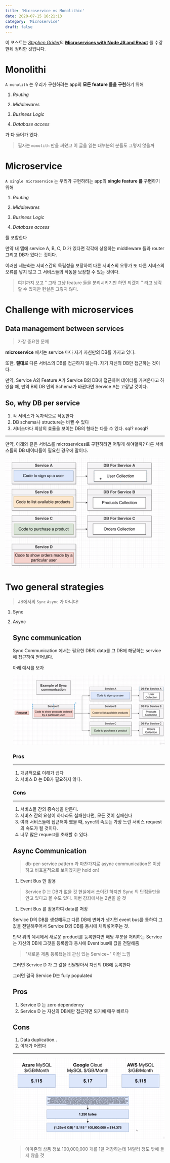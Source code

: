 ```yaml
---
title: 'Microservice vs Monolithic'
date: 2020-07-15 16:21:13
category: 'Microservice'
draft: false
---
```


이 포스트는 [_Stephen Grider_](https://www.udemy.com/user/sgslo/)의 [**Microservices with Node JS and React**](https://www.udemy.com/course/microservices-with-node-js-and-react/learn/lecture/) 를 수강한뒤 정리한 것입니다.

<p/>
<p/>

# Monolithi

`A monolith` 는 우리가 구현하려는 app의 **모든 feature 들을 구현**하기 위해

1. _Routing_

2. _Middlewares_

3. _Business Logic_

4. _Database access_

가 다 들어가 있다.

> 필자는 `monolith` 만을 써왔고 이 글을 읽는 대부분의 분들도 그렇지 않을까

# Microservice

`A single microservice` 는 우리가 구현하려는 app의 **single feature 를 구현**하기 위해

1. _Routing_

2. _Middlewares_

3. _Business Logic_

4. _Database access_

를 포함한다

만약 내 앱에 service A, B, C, D 가 있다면 각각에 상응하는 middleware 들과 router 그리고 DB가 있다는 것이다.

이러한 세분화는 서비스간의 독립성을 보장하여 다른 서비스의 오류가 또 다른 서비스의 오류를 낳지 않고 그 서비스들의 작동을 보장할 수 있는 것이다.

> 여기까지 보고 " 그래 그냥 feature 들을 분리시키기만 하면 되겠지 " 라고 생각할 수 있지만 현실은 그렇지 않다.

# Challenge with microservices

## Data management between services

> 가장 중요한 문제

**microservice** 에서는 service 마다 자기 자신만의 DB를 가지고 있다.

또한, **절대로** 다른 서비스의 DB를 접근하지 않는다. 자기 자신의 DB만 접근하는 것이다.

만약, Service A의 Feature A가 Service B의 DB에 접근하여 데이터를 가져온다고 하였을 때, 만약 B의 DB 안의 Schema가 바뀐다면 Service A는 고장날 것이다.

## So, why DB per service

1. 각 서비스가 독자적으로 작동한다
2. DB schema나 structure는 바뀔 수 있다
3. 서비스마다 최상의 효율을 보이는 DB의 형태는 다를 수 있다. sql? nosql?

---

만약, 아래와 같은 서비스를 microservices로 구현하려면 어떻게 해야할까? 다른 서비스들의 DB 데이터들이 필요한 경우에 말이다.

![ChallengeExample](./files/challenge.PNG)

# Two general strategies

> JS에서의 `Sync` `Async` 가 아니다!

1. Sync
2. Async

   ## Sync communication

   Sync Communication 에서는 필요한 DB의 data를 그 DB에 해당하는 service에 접근하여 얻어낸다.

   아래 예시를 보자

   ![SyncExample](./files/SyncExample.PNG)

   ### Pros

   ***

   1. 개념적으로 이해가 쉽다
   2. 서비스 D 는 DB가 필요하지 않다.

   ### Cons

   ***

   1. 서비스들 간의 종속성을 만든다.
   2. 서비스 간의 요청이 하나라도 실패한다면, 모든 것이 실패한다
   3. 여러 서비스들에 접근해야 했을 때, sync의 속도는 가장 느린 서비스 request의 속도가 될 것이다.
   4. 너무 많은 request를 초래할 수 있다.

   ## Async Communication

   > db-per-service pattern 과 마찬가지로 async communication은 이상하고 비효율적으로 보이겠지만 hold on!

   1. Event Bus 만 활용

   > Service D 는 DB가 없을 것
   > 현실에서 쓰이긴 하지만 Sync 의 단점들만을 안고 있다고 볼 수도 있다. 이번 강좌에서는 2번을 쓸 것

   1. Event Bus 를 활용하여 data를 저장

   Service D의 DB를 생성해두고 다른 DB에 변화가 생기면 event bus를 통하여 그 값을 전달해주어서 Service D의 DB를 동시에 채워넣어주는 것.

   만약 위의 예시에서 새로운 product를 등록한다면 해당 부분을 처리하는 Service는 자신의 DB에 그것을 등록함과 동시에 Event bus에 값을 전달해줌

   > "새로운 제품 등록됐는데 관심 있는 Service~" 이런 느낌

   그러면 Service D 가 그 값을 전달받아서 자신의 DB에 등록한다

   그러면 결국 Service D는 fully populated

   ## Pros

   1. Service D 는 zero dependency
   2. Service D 는 자신의 DB에만 접근하면 되기에 매우 빠르다

   ## Cons

   1. Data duplication..
   2. 이해가 어렵다

   ***

   ![ExtraDB](./files/ExtraDB.PNG)

   > 아마존의 상품 정보 100,000,000 개를 1달 저장하는데 14달러 정도 밖에 들지 않을 것
